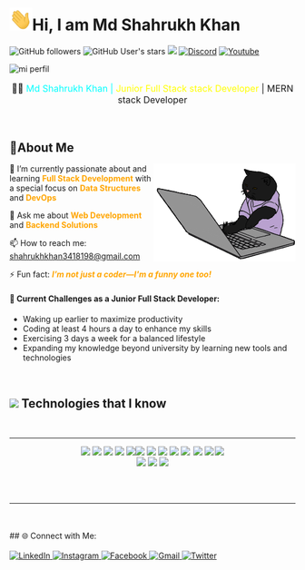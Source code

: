 # <img src="https://raw.githubusercontent.com/ABSphreak/ABSphreak/master/gifs/Hi.gif" width="40px"  height='40px'>Hi, I am Md Shahrukh Khan

![GitHub followers](https://img.shields.io/github/followers/Md-Rijwan-Jannat?label=follow&logo=github&style=flat-square)
![GitHub User's stars](https://img.shields.io/github/stars/Md-Rijwan-Jannat?label=%E2%AD%90GitHub%20stars&style=flat-square)
![](https://komarev.com/ghpvc/?username=Md-Rijwan-Jannat&style=flat-square&color=ff69b4)
<a href="https://discord.gg/87722te4">![Discord](https://img.shields.io/discord/686069011481362462?logo=discord&style=flat-square&label=web%20dev%20community)</a>
<a href="https://youtube.com/avideait">![Youtube](https://img.shields.io/badge/-Avideait-333333?style=flat&logo=youtube)</a>

<!-- <h1 style="font-size: 2.5rem; font-weight: bold; text-align: center;" align='center'> <img src="https://media.giphy.com/media/ObNTw8Uzwy6KQ/giphy.gif" width="40px"> Hello World! <img src="https://media.giphy.com/media/fFEFxS3DE5VIY/giphy.gif" width="35px" /></h1>    -->

![mi perfil](https://res.cloudinary.com/superfolio/image/upload/v1620689979/68747470733a2f2f692e70696e696d672e636f6d2f6f726967696e616c732f63362f33332f63322f63363333633230656465383266306530636564376435373064626533613166332e676966_yjuh2s.gif)

<p style="text-align: center; font-size: 1rem;" align='center'>👦🏻 <span style='color:cyan'>Md Shahrukh Khan |  </span> <span style='color:yellow'>Junior Full Stack stack Developer </span> | <span style='color:lightsky'>  MERN stack Developer </span></p>

<br />

<h2 style="display: flex; align-items: center; margin-bottom: 1rem;">🌟About Me</h2>

<img align='right' src="https://raw.githubusercontent.com/BhavyaCodes/BhavyaCodes/master/.github/cat.gif" height="" width="250" alt="coding cat">

🌱 I’m currently passionate about and learning <span style="color:orange; font-weight:bold">Full Stack Development</span> with a special focus on <span style="color:orange; font-weight:bold">Data Structures</span> and <span style="color:orange; font-weight:bold">DevOps</span>

💬 Ask me about <span style="color:orange; font-weight:bold">Web Development</span> and <span style="color:orange; font-weight:bold">Backend Solutions</span>

📫 How to reach me: shahrukhkhan3418198@gmail.com

⚡ Fun fact: <span style="color:orange; font-weight:bold">_I’m not just a coder—I'm a funny one too!_</span>

#### :muscle: Current Challenges as a Junior Full Stack Developer:

- Waking up earlier to maximize productivity
- Coding at least 4 hours a day to enhance my skills
- Exercising 3 days a week for a balanced lifestyle
- Expanding my knowledge beyond university by learning new tools and technologies

<br />

<h2><img src = "https://media2.giphy.com/media/QssGEmpkyEOhBCb7e1/giphy.gif?cid=ecf05e47a0n3gi1bfqntqmob8g9aid1oyj2wr3ds3mg700bl&rid=giphy.gif" width='50'/>&nbsp;Technologies that I know</h2>

<br>
<hr>
<p align="center">
<img src="https://img.shields.io/badge/HTML5-E34F26?style=for-the-badge&logo=html5&logoColor=white" height="25"/> <img src="https://img.shields.io/badge/CSS3-1572B6?style=for-the-badge&logo=css3&logoColor=white" height="25"/> 
<img src="https://img.shields.io/badge/Material--UI-olive?style=for-the-badge&logo=material-ui&logoColor=white" height="25"/> <img src="https://img.shields.io/badge/Bootstrap-563D7C?style=for-the-badge&logo=bootstrap&logoColor=white" height="25"/> <img src="https://img.shields.io/badge/Tailwind_CSS-38B2AC?style=for-the-badge&logo=tailwind-css&logoColor=white" height="25"/><img src="https://img.shields.io/badge/Daisy UI-dodgerblue?style=for-the-badge&logo=-css&logoColor=white" height="25"/>
<img src="https://img.shields.io/badge/javascript-F7DF1E.svg?&style=for-the-badge&logo=javascript&logoColor=white" height="25"/> <img src="https://img.shields.io/badge/React-20232A?style=for-the-badge&logo=react&logoColor=61DAFB" height="25"/> <img src="https://img.shields.io/badge/React_Router-CA4245?style=for-the-badge&logo=react-router&logoColor=white" height="25"/>
<img src="https://img.shields.io/badge/Node.js-43853D?style=for-the-badge&logo=node.js&logoColor=white" height="25"/>
 <img src='https://img.shields.io/badge/Express JS -gainsboro' height="25" style='margin-left:2px'/>
  <img src="https://img.shields.io/badge/-MongoDB-4DB33D?style=flat&logo=mongodb&logoColor=FFFFFF" height="25"/><img src='https://img.shields.io/badge/Mongoose-red' height="25" style='margin-left:2px'/>
  <br/>
 <img src="https://img.shields.io/badge/Netlify-00C7B7?style=for-the-badge&logo=netlify&logoColor=white" height="25"/> <img src="https://img.shields.io/badge/Heroku-430098?style=for-the-badge&logo=heroku&logoColor=white" height="25"/> <img src="https://img.shields.io/badge/firebase-FFCA28.svg?&style=for-the-badge&logo=firebase&logoColor=white" height="25"/>

</p>
<br/>
<br/> <hr/>
<br>
<br>
## 🌐 Connect with Me:
<br />
<br />
  <a href="https://www.linkedin.com/in/md-shahrukh-khan-5858a6320/" target="_blank">
    <img src="https://img.shields.io/badge/LinkedIn-%230077B5.svg?logo=linkedin&logoColor=white" alt="LinkedIn" />
  </a>
  <a href="https://www.instagram.com/shahrukh.khan.rabby" target="_blank">
    <img src="https://img.shields.io/badge/Instagram-%23E4405F.svg?logo=instagram&logoColor=white" alt="Instagram" />
  </a>
  <a href="https://www.facebook.com/shahrukhkhan.rabby/" target="_blank">
    <img src="https://img.shields.io/badge/Facebook-%231877F2.svg?logo=Facebook&logoColor=white" alt="Facebook" />
  </a>
  <a href="mailto:shahrukhkhan3418198@gmail.com" target="_blank">
    <img src="https://img.shields.io/badge/Gmail-D14836?logo=gmail&logoColor=white" alt="Gmail" />
  </a>
    <a href="https://x.com/shahrukh_m607" target="_blank">
    <img src="https://img.shields.io/badge/X-1DA1F2?logo=x&logoColor=white" alt="Twitter" />
  </a>
<br>
<br />
